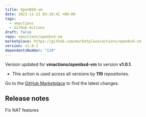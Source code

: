 ```yaml
---
title: OpenBSD-vm
date: 2023-11-21 03:18:41 +00:00
tags:
  - vmactions
  - GitHub Actions
draft: false
repo: vmactions/openbsd-vm
marketplace: https://github.com/marketplace/actions/openbsd-vm
version: v1.0.1
dependentsNumber: "119"
---
```



Version updated for **vmactions/openbsd-vm** to version **v1.0.1**.
- This action is used across all versions by **119** repositories.

Go to the [GitHub Marketplace](https://github.com/marketplace/actions/openbsd-vm) to find the latest changes.

## Release notes

Fix NAT features

